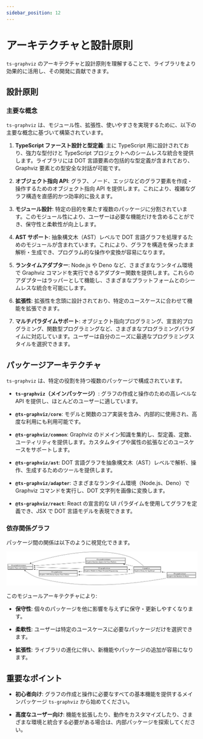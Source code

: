 ```yaml
---
sidebar_position: 12
---
```

# アーキテクチャと設計原則

`ts-graphviz` のアーキテクチャと設計原則を理解することで、ライブラリをより効果的に活用し、その開発に貢献できます。

## 設計原則

### 主要な概念

`ts-graphviz` は、モジュール性、拡張性、使いやすさを実現するために、以下の主要な概念に基づいて構築されています。

1. **TypeScript ファースト設計と型定義**: 主に TypeScript 用に設計されており、強力な型付けと TypeScript プロジェクトへのシームレスな統合を提供します。ライブラリには DOT 言語要素の包括的な型定義が含まれており、Graphviz 要素との型安全な対話が可能です。

2. **オブジェクト指向 API**: グラフ、ノード、エッジなどのグラフ要素を作成・操作するためのオブジェクト指向 API を提供します。これにより、複雑なグラフ構造を直感的かつ効率的に扱えます。

3. **モジュール設計**: 特定の目的を果たす複数のパッケージに分割されています。このモジュール性により、ユーザーは必要な機能だけを含めることができ、保守性と柔軟性が向上します。

4. **AST サポート**: 抽象構文木（AST）レベルで DOT 言語グラフを処理するためのモジュールが含まれています。これにより、グラフを構造を保ったまま解析・生成でき、プログラム的な操作や変換が容易になります。

5. **ランタイムアダプター**: Node.js や Deno など、さまざまなランタイム環境で Graphviz コマンドを実行できるアダプター関数を提供します。これらのアダプターはラッパーとして機能し、さまざまなプラットフォームとのシームレスな統合を可能にします。

6. **拡張性**: 拡張性を念頭に設計されており、特定のユースケースに合わせて機能を拡張できます。

7. **マルチパラダイムサポート**: オブジェクト指向プログラミング、宣言的プログラミング、関数型プログラミングなど、さまざまなプログラミングパラダイムに対応しています。ユーザーは自分のニーズに最適なプログラミングスタイルを選択できます。

## パッケージアーキテクチャ

`ts-graphviz` は、特定の役割を持つ複数のパッケージで構成されています。

- **`ts-graphviz`（メインパッケージ）**: グラフの作成と操作のための高レベルな API を提供し、ほとんどのユーザーに適しています。

- **`@ts-graphviz/core`**: モデルと関数のコア実装を含み、内部的に使用され、高度な利用にも利用可能です。

- **`@ts-graphviz/common`**: Graphviz のドメイン知識を集約し、型定義、定数、ユーティリティを提供します。カスタムタイプや属性の拡張などのユースケースをサポートします。

- **`@ts-graphviz/ast`**: DOT 言語グラフを抽象構文木（AST）レベルで解析、操作、生成するためのツールを提供します。

- **`@ts-graphviz/adapter`**: さまざまなランタイム環境（Node.js、Deno）で Graphviz コマンドを実行し、DOT 文字列を画像に変換します。

- **`@ts-graphviz/react`**: React の宣言的な UI パラダイムを使用してグラフを定義でき、JSX で DOT 言語モデルを表現できます。

### 依存関係グラフ

パッケージ間の関係は以下のように視覚化できます。

![依存関係グラフ](./img/dependency-graph.svg)

このモジュールアーキテクチャにより:

- **保守性**: 個々のパッケージを他に影響を与えずに保守・更新しやすくなります。

- **柔軟性**: ユーザーは特定のユースケースに必要なパッケージだけを選択できます。

- **拡張性**: ライブラリの進化に伴い、新機能やパッケージの追加が容易になります。

## 重要なポイント

- **初心者向け**: グラフの作成と操作に必要なすべての基本機能を提供するメインパッケージ `ts-graphviz` から始めてください。

- **高度なユーザー向け**: 機能を拡張したり、動作をカスタマイズしたり、さまざまな環境と統合する必要がある場合は、内部パッケージを探索してください。
